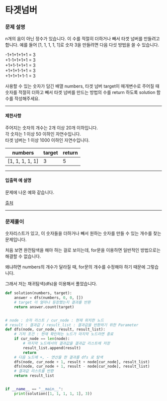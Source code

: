 # 타겟넘버

### 문제 설명

n개의 음이 아닌 정수가 있습니다. 이 수를 적절히 더하거나 빼서 타겟 넘버를 만들려고 합니다. 예를 들어 [1, 1, 1, 1, 1]로 숫자 3을 만들려면 다음 다섯 방법을 쓸 수 있습니다.

-1+1+1+1+1 = 3   
+1-1+1+1+1 = 3   
+1+1-1+1+1 = 3   
+1+1+1-1+1 = 3   
+1+1+1+1-1 = 3   

사용할 수 있는 숫자가 담긴 배열 numbers, 타겟 넘버 target이 매개변수로 주어질 때 숫자를 적절히 더하고 빼서 타겟 넘버를 만드는 방법의 수를 return 하도록 solution 함수를 작성해주세요.

---

#### 제한사항

주어지는 숫자의 개수는 2개 이상 20개 이하입니다.   
각 숫자는 1 이상 50 이하인 자연수입니다.   
타겟 넘버는 1 이상 1000 이하인 자연수입니다.   

| numbers         | target | return |
| --------------- | ------ | ------ |
| [1, 1, 1, 1, 1] | 3      | 5      |

---

#### 입출력 예 설명
문제에 나온 예와 같습니다.

[출처](https://programmers.co.kr/learn/courses/30/lessons/43165)

---

### 문제풀이

숫자리스트가 있고, 이 숫자들을 더하거나 빼서 원하는 숫자를 만들 수 있는 개수를 찾는 문제입니다.   

처음 보면 완전탐색을 해야 하는 걸로 보이는데, for문을 이용하면 일반적인 방법으로는 해결할 수 없습니다.   

왜냐하면 numbers의 개수가 달라질 때, for문의 개수를 수정해야 하기 때문에 그렇습니다.

그래서 저는 재귀탐색(dfs)을 이용해서 풀었습니다.   

~~~python
def solution(numbers, target):
    answer = dfs(numbers, 0, 0, [])
    # target 이 얼마나 등장했는지 결과를 반환
    return answer.count(target)


# node : 숫자 리스트 / cur_node : 현재 위치한 노드
# result : 결과값 / result_list : 결과값을 반환하기 위한 Parameter
def dfs(node, cur_node, result, result_list):
    # 기저 조건 : 현재 확인하는 노드가 마지막 노드라면 종료
    if cur_node == len(node):
        # 마지막 노드에서의 결과값을 결과값 리스트에 저장
        result_list.append(result)
        return
    # 다음 노드에 +, - 연산을 한 결과를 dfs 로 탐색
    dfs(node, cur_node + 1, result + node[cur_node], result_list)
    dfs(node, cur_node + 1, result - node[cur_node], result_list)
    # 결과값 리스트를 반환
    return result_list


if __name__ == "__main__":
    print(solution([1, 1, 1, 1, 1], 3))
~~~
